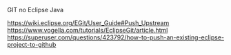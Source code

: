 GIT no Eclipse
Java



https://wiki.eclipse.org/EGit/User_Guide#Push_Upstream
https://www.vogella.com/tutorials/EclipseGit/article.html
https://superuser.com/questions/423792/how-to-push-an-existing-eclipse-project-to-github
